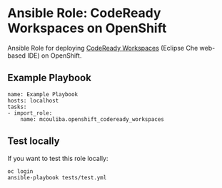 Ansible Role: CodeReady Workspaces on OpenShift
=========

Ansible Role for deploying [CodeReady Workspaces](https://access.redhat.com/products/red-hat-codeready-workspaces-for-openshift/) (Eclipse Che web-based IDE) on OpenShift.

Example Playbook
------------

```
name: Example Playbook
hosts: localhost
tasks:
- import_role:
    name: mcouliba.openshift_codeready_workspaces
```

Test locally
------------
If you want to test this role locally:

```
oc login
ansible-playbook tests/test.yml
```
